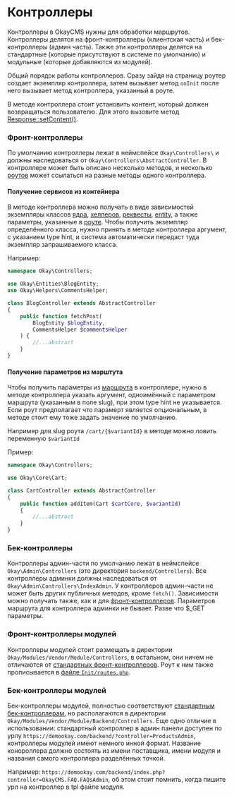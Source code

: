 # Контроллеры

Контроллеры в OkayCMS нужны для обработки маршрутов.
Контроллеры делятся на фронт-контроллеры (клиентская часть) и бек-контроллеры (админ часть).
Также эти контроллеры делятся на стандартные (которые присутствуют в системе по умолчанию) и модульные (которые
добавляются из модулей).

Общий порядок работы контроллеров. 
Сразу зайдя на страницу роутер создает экземпляр контроллера, затем вызывает
метод `onInit` после него вызывает метод контроллера, указанный в роуте.

В методе контроллера стоит установить контент, который должен возвращаться пользователю. Для этого вызовите метод
[Response::setContent()](./core/Response.md#setContent).

### Фронт-контроллеры <a name="frontControllers"></a>

По умолчанию контроллеры лежат в неймспейсе `Okay\Controllers\` и должны наследоваться от 
`Okay\Controllers\AbstractController`.
В контроллере может быть описано несколько методов, и несколько [роутов](./routes.md) может ссылаться на разные 
методы одного контроллера.

#### Получение сервисов из контейнера <a name="DIVars"></a>

В методе контроллера можно получать в виде зависимостей экземпляры классов [ядра](./core/README.md), [хелперов](./helpers.md),
[реквесты](./requests.md), [entity](./entities.md), а также параметры, указанные в [роуте](./routes.md). 
Чтобы получить экземпляр определённого класса, нужно принять в методе контроллера аргумент, с указанием type hint,
и система автоматически передаст туда экземпляр запрашиваемого класса.

Например:
```php
namespace Okay\Controllers;

use Okay\Entities\BlogEntity;
use Okay\Helpers\CommentsHelper;

class BlogController extends AbstractController
{
    public function fetchPost(
        BlogEntity $blogEntity,
        CommentsHelper $commentsHelper
    ) {
        //...abstract
    }
}
```

#### Получение параметров из марштута <a name="routeVars"></a>

Чтобы получить параметры из [маршрута](./routes.md) в контроллере, нужно в методе контроллера указать аргумент,
одноимённый с параметром маршрута (указанным в поле slug), при этом type hint не указывается.
Если роут предполагает что парамерт является опциональным, в методе стоит ему тоже задать значение по умолчанию.

Например для slug роута `/cart/{$variantId}` в методе можно ловить переменную `$variantId`

Пример:
```php
namespace Okay\Controllers;

use Okay\Core\Cart;

class CartController extends AbstractController
{
    public function addItem(Cart $cartCore, $variantId)
    {
        //...abstract
    }
}
```

### Бек-контроллеры <a name="backendControllers"></a>

Контроллеры админ-части по умолчанию лежат в неймспейсе `Okay\Admin\Controllers` (это директория `backend/Controllers`).
Все контроллеры админки должны наследоваться от `Okay\Admin\Controllers\IndexAdmin`.
У контроллеров админ-части не может быть других публичных методов, кроме `fetch()`.
Зависимости можно получать также, как и для [фронт-контроллеров](#DIVars). Параметров маршрута для контроллера админки
не бывает. Разве что $_GET параметры.

### Фронт-контроллеры модулей

Контроллеры модулей стоит размещать в директории `Okay/Modules/Vendor/Module/Controllers`, в остальном, они ничем не
отличаются от [стандартных фронт-контроллеров](#frontControllers). Роут к ним также прописывается в [файле 
`Init/routes.php`](./modules/README.md#configuratinFiles).

### Бек-контроллеры модулей <a name="backendControllersModules"></a>

Бек-контроллеры модулей, полностью соответствуют [стандартным бек-контроллерам](#backendControllers), но располагаются
в директории `Okay/Modules/Vendor/Module/Backend/Controllers`.
Еще одно отличие в использовании: стандартный контроллер в админ панели доступен по урлу 
`https://demookay.com/backend/?controller=ProductsAdmin`, контроллеры модулей имеют немного инной формат.
Название конороллера должно состоять из имени поставщика, имени модуля и названия самого контроллера разделённых точкой.

Например: `https://demookay.com/backend/index.php?controller=OkayCMS.FAQ.FAQsAdmin`, об этом стоит помнить, когда пишите
урл на контроллер в tpl файле модуля.